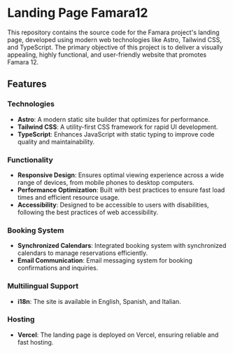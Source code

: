 # Landing Page Famara12

This repository contains the source code for the Famara project's landing page, developed using modern web technologies like Astro, Tailwind CSS, and TypeScript. The primary objective of this project is to deliver a visually appealing, highly functional, and user-friendly website that promotes Famara 12.

## Features

### Technologies

- **Astro**: A modern static site builder that optimizes for performance.
- **Tailwind CSS**: A utility-first CSS framework for rapid UI development.
- **TypeScript**: Enhances JavaScript with static typing to improve code quality and maintainability.

### Functionality

- **Responsive Design**: Ensures optimal viewing experience across a wide range of devices, from mobile phones to desktop computers.
- **Performance Optimization**: Built with best practices to ensure fast load times and efficient resource usage.
- **Accessibility**: Designed to be accessible to users with disabilities, following the best practices of web accessibility.

### Booking System

- **Synchronized Calendars**: Integrated booking system with synchronized calendars to manage reservations efficiently.
- **Email Communication**: Email messaging system for booking confirmations and inquiries.

### Multilingual Support

- **i18n**: The site is available in English, Spanish, and Italian.

### Hosting

- **Vercel**: The landing page is deployed on Vercel, ensuring reliable and fast hosting.
